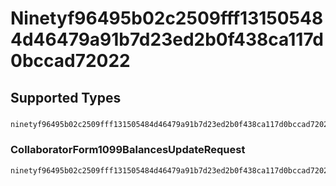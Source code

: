 # Ninetyf96495b02c2509fff131505484d46479a91b7d23ed2b0f438ca117d0bccad72022


## Supported Types

### 

```python
ninetyf96495b02c2509fff131505484d46479a91b7d23ed2b0f438ca117d0bccad72022: Any = /* values here */
```

### CollaboratorForm1099BalancesUpdateRequest

```python
ninetyf96495b02c2509fff131505484d46479a91b7d23ed2b0f438ca117d0bccad72022: shared.CollaboratorForm1099BalancesUpdateRequest = /* values here */
```


